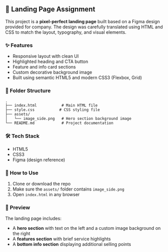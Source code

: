 

## 🚀 Landing Page Assignment

This project is a **pixel-perfect landing page** built based on a Figma design provided for company. The design was carefully translated using HTML and CSS to match the layout, typography, and visual elements.

### ✨ Features

- Responsive layout with clean UI
- Highlighted heading and CTA button
- Feature and info card sections
- Custom decorative background image
- Built using semantic HTML5 and modern CSS3 (Flexbox, Grid)

### 📁 Folder Structure

```
.
├── index.html           # Main HTML file
├── style.css           # CSS styling file
├── assets/
│   └── image_side.png   # Hero section background image
└── README.md            # Project documentation
```

### 🛠️ Tech Stack

- HTML5
- CSS3
- Figma (design reference)

### 🔧 How to Use

1. Clone or download the repo
2. Make sure the `assets/` folder contains `image_side.png`
3. Open `index.html` in any browser

### 📸 Preview

The landing page includes:
- A **hero section** with text on the left and a custom image background on the right
- A **features section** with brief service highlights
- A **bottom info section** displaying additional selling points

